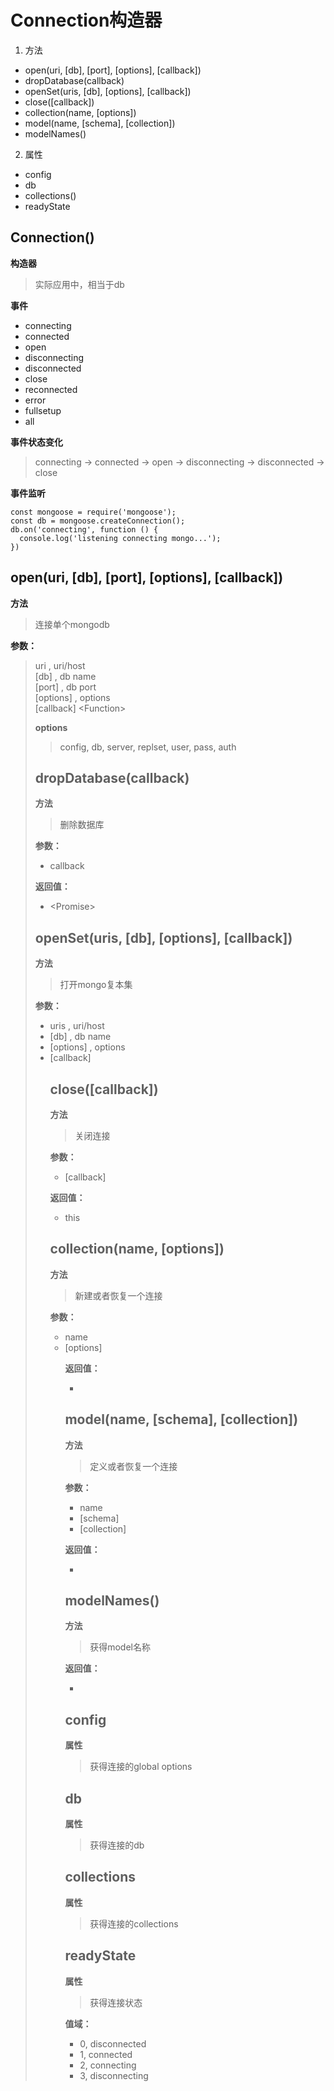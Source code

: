 # Connection构造器  

1. 方法  
  * open(uri, [db], [port], [options], [callback])  
  * dropDatabase(callback)  
  * openSet(uris, [db], [options], [callback])  
  * close([callback])  
  * collection(name, [options])  
  * model(name, [schema], [collection])  
  * modelNames()  

2. 属性  
  * config  
  * db  
  * collections()  
  * readyState  

## Connection()  

**构造器**  
> 实际应用中，相当于db  

**事件**  
* connecting  
* connected  
* open  
* disconnecting  
* disconnected  
* close  
* reconnected  
* error  
* fullsetup  
* all  

**事件状态变化**  
> connecting -> connected -> open -> disconnecting -> disconnected -> close  

**事件监听**  
```
const mongoose = require('mongoose');
const db = mongoose.createConnection();
db.on('connecting', function () {
  console.log('listening connecting mongo...');
})
```

## open(uri, [db], [port], [options], [callback])  
**方法**  
> 连接单个mongodb  

**参数：**  
> uri <String>, uri/host  
> [db] <String>, db name  
> [port] <Number>, db port  
> [options] <Object>, options  
> [callback] \<Function\>  

**options**  
> config, db, server, replset, user, pass, auth  

## dropDatabase(callback)  
**方法**  
> 删除数据库  

**参数：**  
* callback <Function>  

**返回值：**  
* \<Promise\>  

## openSet(uris, [db], [options], [callback])  
  **方法**  
  > 打开mongo复本集  

  **参数：**  
  * uris <String>, uri/host  
  * [db] <String>, db name  
  * [options] <Object>, options  
  * [callback] <Function>  

## close([callback])  
  **方法**  
  > 关闭连接  

  **参数：**  
  * [callback] <Function>  
  
  **返回值：**  
  * <Connection> this  

## collection(name, [options])  
  **方法**  
  > 新建或者恢复一个连接  

  **参数：**  
  * name <String>  
  * [options] <Object>  

  **返回值：**  
  * <Collection>  

## model(name, [schema], [collection])  
  **方法**  
  > 定义或者恢复一个连接  

  **参数：**  
  * name <String>  
  * [schema] <Schema>  
  * [collection] <String>  

  **返回值：**  
  * <Model>  
  
## modelNames()  
  **方法**  
  > 获得model名称  

  **返回值：**  
  * <Array>  

## config  
  **属性**  
  > 获得连接的global options  

## db  
  **属性**  
  > 获得连接的db  

## collections  
  **属性**  
  > 获得连接的collections  
  
## readyState  
  **属性**  
  > 获得连接状态  

  **值域：**  
  * 0, disconnected  
  * 1, connected  
  * 2, connecting  
  * 3, disconnecting  
